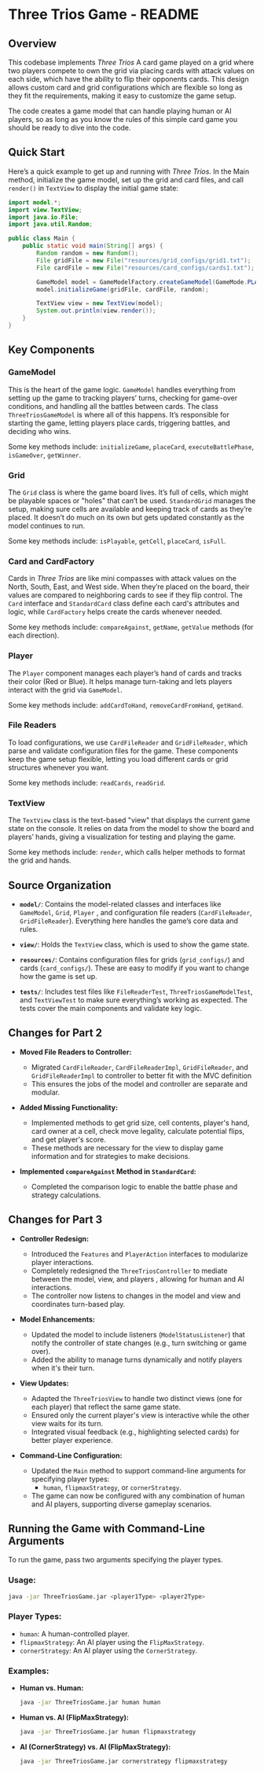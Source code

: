 # Three Trios Game - README

## Overview

This codebase implements *Three Trios* A card game played on a grid where two players compete to
own the grid via placing cards with attack values on each side, which have the ability to flip
their opponents cards. This design allows custom card and grid configurations which are flexible
so long as they fit the requirements, making it easy to customize the game setup.

The code creates a game model that can handle playing human or AI players, so as long as you know
the rules of this simple card game you should be ready to dive into the code.

## Quick Start

Here’s a quick example to get up and running with *Three Trios*. In the Main method,
initialize the game model,
set up the grid and card files, and call `render()` in `TextView` to display the initial game state:

```java
import model.*;
import view.TextView;
import java.io.File;
import java.util.Random;

public class Main {
    public static void main(String[] args) {
        Random random = new Random();
        File gridFile = new File("resources/grid_configs/grid1.txt");
        File cardFile = new File("resources/card_configs/cards1.txt");

        GameModel model = GameModelFactory.createGameModel(GameMode.PLAYER_VS_PLAYER);
        model.initializeGame(gridFile, cardFile, random);

        TextView view = new TextView(model);
        System.out.println(view.render()); 
    }
}
```

## Key Components

### GameModel
This is the heart of the game logic. `GameModel` handles everything from setting up the game to
tracking players’ turns, checking for game-over conditions, and handling all the battles between
cards. The class `ThreeTriosGameModel` is where all of this happens. It’s responsible for starting
the game, letting players place cards, triggering battles, and deciding who wins.

Some key methods include: `initializeGame`, `placeCard`, `executeBattlePhase`, `isGameOver`,
`getWinner`.

### Grid
The `Grid` class is where the game board lives. It’s full of cells, which might be playable spaces
or "holes" that can’t be used. `StandardGrid` manages the setup, making sure cells are available
and keeping track of cards as they’re placed. It doesn’t do much on its own but gets updated
constantly as the model continues to run.

Some key methods include: `isPlayable`, `getCell`, `placeCard`, `isFull`.

### Card and CardFactory
Cards in *Three Trios* are like mini compasses with attack values on the North, South, East, and
West side. When they’re placed on the board, their values are compared to neighboring cards to see
if they flip control. The `Card` interface and `StandardCard` class define each card's attributes
and logic, while `CardFactory` helps create the cards whenever needed.

Some key methods include: `compareAgainst`, `getName`, `getValue` methods (for each direction).

### Player
The `Player` component manages each player’s hand of cards and tracks their
color (Red or Blue). It helps manage turn-taking and lets players interact with the grid via
`GameModel`.

Some key methods include: `addCardToHand`, `removeCardFromHand`, `getHand`.

### File Readers
To load configurations, we use `CardFileReader` and `GridFileReader`, which parse and validate
configuration files for the game. These components keep the game setup flexible, letting you load
different cards or grid structures whenever you want.

Some key methods include: `readCards`, `readGrid`.

### TextView
The `TextView` class is the text-based "view" that displays the current game state on the console.
It relies on data from the model to show the board and players’ hands, giving a visualization for
testing and playing the game.

Some key methods include: `render`, which calls helper methods to format the grid and hands.

## Source Organization

- **`model/`**: Contains the model-related classes and interfaces like `GameModel`, `Grid`, `Player`
  , and configuration file readers (`CardFileReader`, `GridFileReader`). Everything here handles the
  game’s core data and rules.

- **`view/`**: Holds the `TextView` class, which is used to show the game state.

- **`resources/`**: Contains configuration files for grids (`grid_configs/`) and cards
  (`card_configs/`). These are easy to modify if you want to change how the game is set up.

- **`tests/`**: Includes test files like `FileReaderTest`, `ThreeTriosGameModelTest`, and
  `TextViewTest` to make sure everything’s working as expected. The tests cover the main components
  and validate key logic.


## Changes for Part 2

- **Moved File Readers to Controller:**
  - Migrated `CardFileReader`, `CardFileReaderImpl`, `GridFileReader`, and `GridFileReaderImpl` to 
    controller to better fit with the MVC definition
  - This ensures the jobs of the model and controller are separate and modular.

- **Added Missing Functionality:**
  - Implemented methods to get grid size, cell contents, player's hand, card owner at a cell, check 
  move legality, calculate potential flips, and get player's score.
  - These methods are necessary for the view to display game information and for strategies to make
  decisions.

- **Implemented `compareAgainst` Method in `StandardCard`:**
  - Completed the comparison logic to enable the battle phase and strategy calculations.

## Changes for Part 3

- **Controller Redesign:**
  - Introduced the `Features` and `PlayerAction` interfaces to modularize player interactions.
  - Completely redesigned the `ThreeTriosController` to mediate between the model, view, and players
  , allowing for human and AI interactions.
  - The controller now listens to changes in the model and view and coordinates turn-based play.

- **Model Enhancements:**
  - Updated the model to include listeners (`ModelStatusListener`) that notify the controller of 
  state changes (e.g., turn switching or game over).
  - Added the ability to manage turns dynamically and notify players when it's their turn.

- **View Updates:**
  - Adapted the `ThreeTriosView` to handle two distinct views (one for each player) that reflect the
  same game state.
  - Ensured only the current player's view is interactive while the other view waits for its turn.
  - Integrated visual feedback (e.g., highlighting selected cards) for better player experience.

- **Command-Line Configuration:**
  - Updated the `Main` method to support command-line arguments for specifying player types:
    - `human`, `flipmaxStrategy`, or `cornerStrategy`.
  - The game can now be configured with any combination of human and AI players, supporting diverse 
  gameplay scenarios.

## Running the Game with Command-Line Arguments

To run the game, pass two arguments specifying the player types.

### Usage:

```bash
java -jar ThreeTriosGame.jar <player1Type> <player2Type>
```

### Player Types:

- `human`: A human-controlled player.
- `flipmaxStrategy`: An AI player using the `FlipMaxStrategy`.
- `cornerStrategy`: An AI player using the `CornerStrategy`.

### Examples:

- **Human vs. Human:**

  ```bash
  java -jar ThreeTriosGame.jar human human
  ```
- **Human vs. AI (FlipMaxStrategy):**

  ```bash
  java -jar ThreeTriosGame.jar human flipmaxstrategy
  ```

- **AI (CornerStrategy) vs. AI (FlipMaxStrategy):**

  ```bash
  java -jar ThreeTriosGame.jar cornerstrategy flipmaxstrategy
  ```
